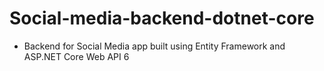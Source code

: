 # Social-media-backend-dotnet-core

- Backend for Social Media app built using Entity Framework and ASP.NET Core Web API 6
